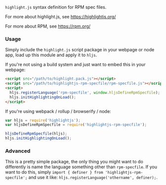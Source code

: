 `highlight.js` syntax definition for RPM spec files.

For more about highlight.js, see https://highlightjs.org/

For more about RPM, see https://rpm.org/

### Usage

Simply include the `highlight.js` script package in your webpage or node app, load up this module and apply it to `hljs`.

If you're not using a build system and just want to embed this in your webpage:

```html
<script src="/path/to/highlight.pack.js"></script>
<script src="/path/to/highlightjs-rpm-specfile/rpm-specfile.js"></script>
<script>
  hljs.registerLanguage('rpm-specfile', window.hljsDefineRpmSpecfile);
  hljs.initHighlightingOnLoad();
</script>
```

If you're using webpack / rollup / browserify / node:

```javascript
var hljs = require('highlightjs');
var hljsDefineRpmSpecfile = require('highlightjs-rpm-specfile');

hljsDefineRpmSpecfile(hljs);
hljs.initHighlightingOnLoad();
```

### Advanced

This is a pretty simple package, the only thing you might want to do differently is name the language something other than `rpm-specfile`. If you want to do this, simply `import { definer } from 'highlightjs-rpm-specfile';` and use it like: `hljs.registerLanguage('othername', definer);`.
